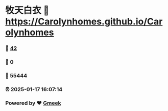 # 牧天白衣 :link: https://Carolynhomes.github.io/Carolynhomes 
### :page_facing_up: [42](https://Carolynhomes.github.io/Carolynhomes/tag.html) 
### :speech_balloon: 0 
### :hibiscus: 55444 
### :alarm_clock: 2025-01-17 16:07:14 
### Powered by :heart: [Gmeek](https://github.com/Meekdai/Gmeek)
